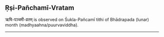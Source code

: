 ## Ṛṣi-Pañchamī-Vratam
ऋषि-पञ्चमी-व्रतम् is observed on Śukla-Pañcamī tithi of Bhādrapada (lunar) month (madhyaahna/puurvaviddha).



---
